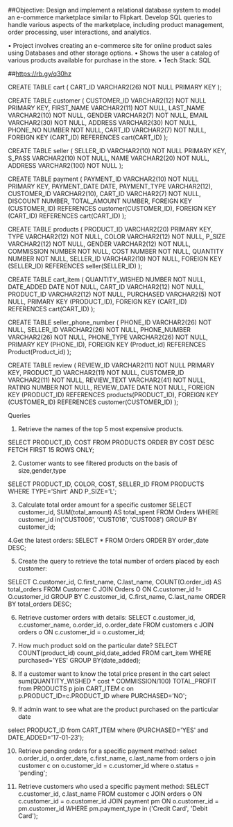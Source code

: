 ##Objective: Design and implement a relational database system to model an e-commerce marketplace similar to Flipkart. Develop SQL queries to handle various aspects of the marketplace, including product management, order processing, user interactions, and analytics.

• Project involves creating an e-commerce site
for online product sales using Databases and other
storage options.
• Shows the user a catalog of various products available
for purchase in the store.
• Tech Stack: SQL

##https://rb.gy/q30hz



CREATE TABLE cart (
    CART_ID VARCHAR2(26) NOT NULL PRIMARY KEY
);


CREATE TABLE customer (
    CUSTOMER_ID VARCHAR2(12) NOT NULL PRIMARY KEY,
    FIRST_NAME VARCHAR2(11) NOT NULL,
    LAST_NAME VARCHAR2(10) NOT NULL,
    GENDER VARCHAR2(7) NOT NULL,
    EMAIL VARCHAR2(30) NOT NULL,
    ADDRESS VARCHAR2(30) NOT NULL,
    PHONE_NO NUMBER NOT NULL,
    CART_ID VARCHAR2(7) NOT NULL,
    FOREIGN KEY (CART_ID) REFERENCES cart(CART_ID)
);


 CREATE TABLE seller (
    SELLER_ID VARCHAR2(10) NOT NULL PRIMARY KEY,
    S_PASS VARCHAR2(10) NOT NULL,
    NAME VARCHAR2(20) NOT NULL,
    ADDRESS VARCHAR2(100) NOT NULL
);


CREATE TABLE payment (
    PAYMENT_ID VARCHAR2(10) NOT NULL PRIMARY KEY,
    PAYMENT_DATE DATE,
    PAYMENT_TYPE VARCHAR2(12),
    CUSTOMER_ID VARCHAR2(10),
    CART_ID VARCHAR2(7) NOT NULL,
    DISCOUNT NUMBER,
    TOTAL_AMOUNT NUMBER,
    FOREIGN KEY (CUSTOMER_ID) REFERENCES customer(CUSTOMER_ID),
    FOREIGN KEY (CART_ID) REFERENCES cart(CART_ID)
);

CREATE TABLE products (
    PRODUCT_ID VARCHAR2(20) PRIMARY KEY,
    TYPE VARCHAR2(12) NOT NULL,
    COLOR VARCHAR2(12) NOT NULL,
    P_SIZE VARCHAR2(12) NOT NULL,
    GENDER VARCHAR2(12) NOT NULL,
    COMMISSION NUMBER NOT NULL,
    COST NUMBER NOT NULL,
    QUANTITY NUMBER NOT NULL,
    SELLER_ID VARCHAR2(10) NOT NULL,
    FOREIGN KEY (SELLER_ID) REFERENCES seller(SELLER_ID)
);

   CREATE TABLE cart_item (
    QUANTITY_WISHED NUMBER NOT NULL,
    DATE_ADDED DATE NOT NULL,
    CART_ID VARCHAR2(12) NOT NULL,
    PRODUCT_ID VARCHAR2(12) NOT NULL,
    PURCHASED VARCHAR2(5) NOT NULL,
    PRIMARY KEY (PRODUCT_ID),
    FOREIGN KEY (CART_ID) REFERENCES cart(CART_ID)
);


CREATE TABLE seller_phone_number (
    PHONE_ID VARCHAR2(26) NOT NULL,
    SELLER_ID VARCHAR2(26) NOT NULL,
    PHONE_NUMBER VARCHAR2(26) NOT NULL,
    PHONE_TYPE VARCHAR2(26) NOT NULL,
    PRIMARY KEY (PHONE_ID),
FOREIGN KEY (Product_id) REFERENCES Product(Product_id)
);


CREATE TABLE review (
    REVIEW_ID VARCHAR2(11) NOT NULL PRIMARY KEY,
    PRODUCT_ID VARCHAR2(11) NOT NULL,
    CUSTOMER_ID VARCHAR2(11) NOT NULL,
    REVIEW_TEXT VARCHAR2(41) NOT NULL,
    RATING NUMBER NOT NULL,
    REVIEW_DATE DATE NOT NULL,
    FOREIGN KEY (PRODUCT_ID) REFERENCES products(PRODUCT_ID),
    FOREIGN KEY (CUSTOMER_ID) REFERENCES customer(CUSTOMER_ID)
);

Queries

1. Retrieve the names of the top 5 most expensive products.

SELECT PRODUCT_ID, COST
FROM PRODUCTS
ORDER BY COST DESC FETCH FIRST 15 ROWS ONLY;

2. Customer wants to see filtered products on the basis of size,gender,type

SELECT PRODUCT_ID, COLOR, COST, SELLER_ID FROM PRODUCTS WHERE TYPE='Shirt' AND P_SIZE='L';

3. Calculate total order amount for a specific customer
SELECT customer_id, SUM(total_amount) AS total_spent
FROM Orders
WHERE customer_id in('CUST006', 'CUST016', 'CUST008')
GROUP BY customer_id;

4.Get the latest orders:
SELECT * FROM Orders
ORDER BY order_date DESC;


5. Create the query to retrieve the total number of orders placed by each customer:

SELECT C.customer_id, C.first_name, C.last_name, COUNT(O.order_id) AS total_orders
FROM Customer C
JOIN Orders O ON C.customer_id != O.customer_id
GROUP BY C.customer_id, C.first_name, C.last_name
ORDER BY total_orders DESC;


6. Retrieve customer orders with details:
SELECT c.customer_id, c.customer_name, o.order_id, o.order_date
FROM customers c
JOIN orders o ON c.customer_id = o.customer_id;


7. How much product sold on the particular date?
SELECT COUNT(product_id) count_pid,date_added FROM cart_item WHERE purchased='YES'  GROUP BY(date_added);


8. If a customer want to know the total price present in the cart
select sum(QUANTITY_WISHED * cost * COMMISSION/100) TOTAL_PROFIT from PRODUCTS p join CART_ITEM c on p.PRODUCT_ID=c.PRODUCT_ID where PURCHASED=’NO';

9. If admin want to see what are the product purchased on the particular date

select PRODUCT_ID from CART_ITEM where (PURCHASED='YES' and DATE_ADDED='17-01-23');

10. Retrieve pending orders for a specific payment method:
select o.order_id, o.order_date, c.first_name, c.last_name
from orders o
join customer c on o.customer_id = c.customer_id
where o.status = 'pending';


11. Retrieve customers who used a specific payment method:
SELECT c.customer_id, c.last_name
FROM customer c
JOIN orders o ON c.customer_id = o.customer_id
JOIN payment pm ON o.customer_id = pm.customer_id
WHERE pm.payment_type in ('Credit Card', 'Debit Card');



